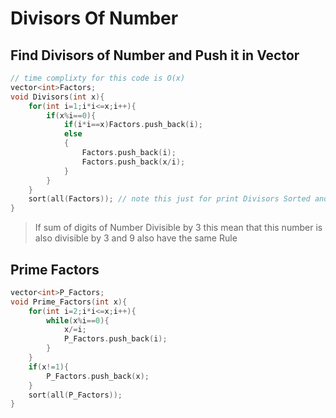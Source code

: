 # Divisors Of Number

## Find Divisors of Number and Push it in Vector

```cpp
// time complixty for this code is O(x)
vector<int>Factors;
void Divisors(int x){
    for(int i=1;i*i<=x;i++){
        if(x%i==0){
            if(i*i==x)Factors.push_back(i);
            else
            {
                Factors.push_back(i);
                Factors.push_back(x/i);
            }
        }
    }
    sort(all(Factors)); // note this just for print Divisors Sorted and you can delete it
}
```

> If sum of digits of Number Divisible by  3 this mean that this number is also divisible by 3 and 9 also have the same Rule
> 

## Prime Factors

```cpp
vector<int>P_Factors;
void Prime_Factors(int x){
    for(int i=2;i*i<=x;i++){
        while(x%i==0){
            x/=i;
            P_Factors.push_back(i);
        }
    }
    if(x!=1){
        P_Factors.push_back(x);
    }
    sort(all(P_Factors));
}
```